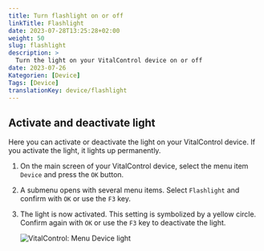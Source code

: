 ```yaml
---
title: Turn flashlight on or off
linkTitle: Flashlight
date: 2023-07-28T13:25:28+02:00
weight: 50
slug: flashlight
description: >
  Turn the light on your VitalControl device on or off
date: 2023-07-26
Kategorien: [Device]
Tags: [Device]
translationKey: device/flashlight
---
```

## Activate and deactivate light

Here you can activate or deactivate the light on your VitalControl device. If you activate the light, it lights up permanently.

1. On the main screen of your VitalControl device, select the menu item `Device` and press the `OK` button.

2. A submenu opens with several menu items. Select `Flashlight` and confirm with `OK` or use the `F3` key.

3. The light is now activated. This setting is symbolized by a yellow circle. Confirm again with `OK` or use the `F3` key to deactivate the light.

   ![VitalControl: Menu Device light](../images/light.png "Activate and deactivate light")
